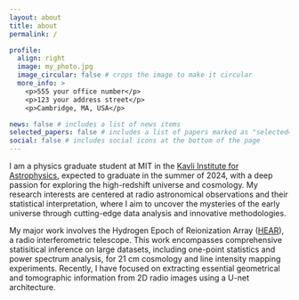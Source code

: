 ```yaml
---
layout: about
title: about
permalink: /

profile:
  align: right
  image: my_photo.jpg
  image_circular: false # crops the image to make it circular
  more_info: >
    <p>555 your office number</p>
    <p>123 your address street</p>
    <p>Cambridge, MA, USA</p>

news: false # includes a list of news items
selected_papers: false # includes a list of papers marked as "selected={true}"
social: false # includes social icons at the bottom of the page
---
```


I am a physics graduate student at MIT in the [Kavli Institute for Astrophysics](https://space.mit.edu/), expected to graduate in the summer of 2024, with a deep passion for exploring the high-redshift universe and cosmology. My research interests are centered at radio astronomical observations and their statistical interpretation, where I aim to uncover the mysteries of the early universe through cutting-edge data analysis and innovative methodologies.

My major work involves the Hydrogen Epoch of Reionization Array ([HEAR](https://reionization.org/)), a radio interferometric telescope. This work encompasses comprehensive statisitical inference on large datasets, including one-point statistics and power spectrum analysis, for 21 cm cosmology and line intensity mapping experiments. Recently, I have focused on extracting essential geometrical and tomographic information from 2D radio images using a U-net architecture.
